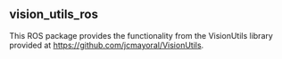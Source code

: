 ## vision_utils_ros ##

This ROS package provides the functionality from the VisionUtils library provided at https://github.com/jcmayoral/VisionUtils.
